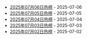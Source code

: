 * [2025年07月06日热榜](https://product-daily.haha.ai/posts/20250706) - 2025-07-06
* [2025年07月05日热榜](https://product-daily.haha.ai/posts/20250705) - 2025-07-05
* [2025年07月04日热榜](https://product-daily.haha.ai/posts/20250704) - 2025-07-04
* [2025年07月03日热榜](https://product-daily.haha.ai/posts/20250703) - 2025-07-03
* [2025年07月02日热榜](https://product-daily.haha.ai/posts/20250702) - 2025-07-02

